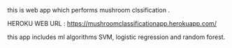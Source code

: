 this is web app which performs mushroom clssification .


HEROKU WEB URL : https://mushroomclassificationapp.herokuapp.com/


this app includes ml algorithms SVM, logistic regression and random forest.


